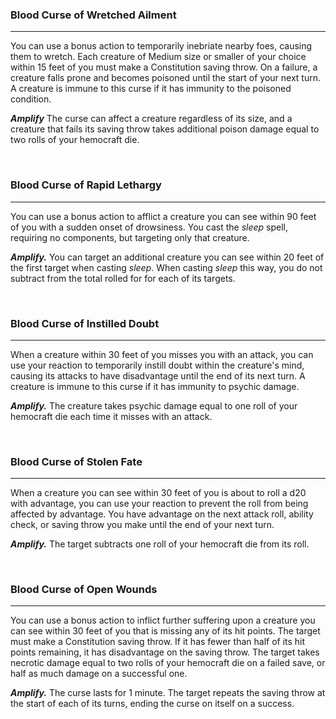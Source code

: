 ### Blood Curse of Wretched Ailment
___
You can use a bonus action to temporarily inebriate nearby foes, causing them to wretch. Each creature of Medium size or smaller of your choice within 15 feet of you must make a Constitution saving throw. On a failure, a creature falls prone and becomes poisoned until the start of your next turn. A creature is immune to this curse if it has immunity to the poisoned condition.

_**Amplify**_ The curse can affect a creature regardless of its size, and a creature that fails its saving throw takes additional poison damage equal to two rolls of your hemocraft die.

<br>

### Blood Curse of Rapid Lethargy
___
You can use a bonus action to afflict a creature you can see within 90 feet of you with a sudden onset of drowsiness. You cast the _sleep_ spell, requiring no components, but targeting only that creature.

_**Amplify.**_ You can target an additional creature you can see within 20 feet of the first target when casting _sleep_. When casting _sleep_ this way, you do not subtract from the total rolled for for each of its targets.

<br>

### Blood Curse of Instilled Doubt
___
When a creature within 30 feet of you misses you with an attack, you can use your reaction to temporarily instill doubt within the creature's mind, causing its attacks to have disadvantage until the end of its next turn. A creature is immune to this curse if it has immunity to psychic damage.

_**Amplify.**_ The creature takes psychic damage equal to one roll of your hemocraft die each time it misses with an attack.

<br>

### Blood Curse of Stolen Fate
___
When a creature you can see within 30 feet of you is about to roll a d20 with advantage, you can use your reaction to prevent the roll from being affected by advantage. You have advantage on the next attack roll, ability check, or saving throw you make until the end of your next turn.

_**Amplify.**_ The target subtracts one roll of your hemocraft die from its roll.

<br>

### Blood Curse of Open Wounds
___
You can use a bonus action to inflict further suffering upon a creature you can see within 30 feet of you that is missing any of its hit points. The target must make a Constitution saving throw. If it has fewer than half of its hit points remaining, it has disadvantage on the saving throw. The target takes necrotic damage equal to two rolls of your hemocraft die on a failed save, or half as much damage on a successful one.

_**Amplify.**_ The curse lasts for 1 minute. The target repeats the saving throw at the start of each of its turns, ending the curse on itself on a success.

